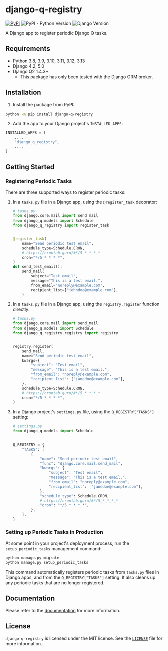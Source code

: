 # django-q-registry

[![PyPI](https://img.shields.io/pypi/v/django-q-registry)](https://pypi.org/project/django-q-registry/)
![PyPI - Python Version](https://img.shields.io/pypi/pyversions/django-q-registry)
![Django Version](https://img.shields.io/badge/django-4.2%20%7C%205.0-%2344B78B?labelColor=%23092E20)
<!-- https://shields.io/badges -->
<!-- django-4.2 | 5.0-#44B78B -->
<!-- labelColor=%23092E20 -->

A Django app to register periodic Django Q tasks.

## Requirements

- Python 3.8, 3.9, 3.10, 3.11, 3.12, 3.13
- Django 4.2, 5.0
- Django Q2 1.4.3+
  - This package has only been tested with the Django ORM broker.

## Installation

1. Install the package from PyPI:

```bash
python -m pip install django-q-registry
```

2. Add the app to your Django project's `INSTALLED_APPS`:

```python
INSTALLED_APPS = [
    ...,
    "django_q_registry",
    ...,
]
```

## Getting Started

### Registering Periodic Tasks

There are three supported ways to register periodic tasks:

1. In a `tasks.py` file in a Django app, using the `@register_task` decorator:

   ```python
   # tasks.py
   from django.core.mail import send_mail
   from django_q.models import Schedule
   from django_q_registry import register_task


   @register_task(
       name="Send periodic test email",
       schedule_type=Schedule.CRON,
       # https://crontab.guru/#*/5_*_*_*_*
       cron="*/5 * * * *",
   )
   def send_test_email():
       send_mail(
           subject="Test email",
           message="This is a test email.",
           from_email="noreply@example.com",
           recipient_list=["johndoe@example.com"],
       )
   ```

2. In a `tasks.py` file in a Django app, using the `registry.register` function directly:

   ```python
   # tasks.py
   from django.core.mail import send_mail
   from django_q.models import Schedule
   from django_q_registry.registry import registry


   registry.register(
       send_mail,
       name="Send periodic test email",
       kwargs={
           "subject": "Test email",
           "message": "This is a test email.",
           "from_email": "noreply@example.com",
           "recipient_list": ["janedoe@example.com"],
       },
       schedule_type=Schedule.CRON,
       # https://crontab.guru/#*/5_*_*_*_*
       cron="*/5 * * * *",
   )
   ```

3. In a Django project's `settings.py` file, using the `Q_REGISTRY["TASKS"]` setting:

   ```python
   # settings.py
   from django_q.models import Schedule


   Q_REGISTRY = {
       "TASKS": [
           {
               "name": "Send periodic test email",
               "func": "django.core.mail.send_mail",
               "kwargs": {
                   "subject": "Test email",
                   "message": "This is a test email.",
                   "from_email": "noreply@example.com",
                   "recipient_list": ["janedoe@example.com"],
               },
               "schedule_type": Schedule.CRON,
               # https://crontab.guru/#*/5_*_*_*_*
               "cron": "*/5 * * * *",
           },
       ],
   }
   ```

### Setting up Periodic Tasks in Production

At some point in your project's deployment process, run the `setup_periodic_tasks` management command:

```bash
python manage.py migrate
python manage.py setup_periodic_tasks
```

This command automatically registers periodic tasks from `tasks.py` files in Django apps, and from the `Q_REGISTRY["TASKS"]` setting. It also cleans up any periodic tasks that are no longer registered.

## Documentation

Please refer to the [documentation](https://django-q-registry.westervelt.dev/) for more information.

## License

`django-q-registry` is licensed under the MIT license. See the [`LICENSE`](LICENSE) file for more information.
